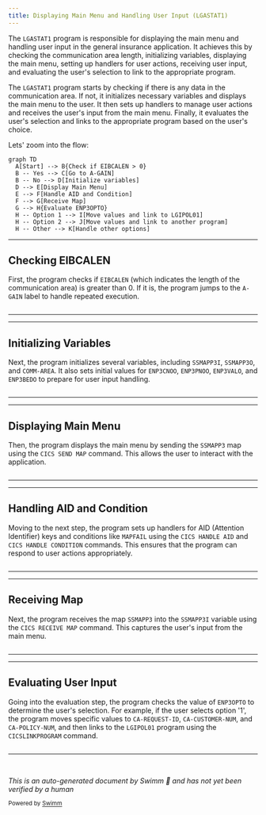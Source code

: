 ```yaml
---
title: Displaying Main Menu and Handling User Input (LGASTAT1)
---
```

The <SwmToken path="base/src/lgastat1.cbl" pos="7:6:6" line-data="       PROGRAM-ID. LGASTAT1.">`LGASTAT1`</SwmToken> program is responsible for displaying the main menu and handling user input in the general insurance application. It achieves this by checking the communication area length, initializing variables, displaying the main menu, setting up handlers for user actions, receiving user input, and evaluating the user's selection to link to the appropriate program.

The <SwmToken path="base/src/lgastat1.cbl" pos="7:6:6" line-data="       PROGRAM-ID. LGASTAT1.">`LGASTAT1`</SwmToken> program starts by checking if there is any data in the communication area. If not, it initializes necessary variables and displays the main menu to the user. It then sets up handlers to manage user actions and receives the user's input from the main menu. Finally, it evaluates the user's selection and links to the appropriate program based on the user's choice.

Lets' zoom into the flow:

```mermaid
graph TD
  A[Start] --> B{Check if EIBCALEN > 0}
  B -- Yes --> C[Go to A-GAIN]
  B -- No --> D[Initialize variables]
  D --> E[Display Main Menu]
  E --> F[Handle AID and Condition]
  F --> G[Receive Map]
  G --> H{Evaluate ENP3OPTO}
  H -- Option 1 --> I[Move values and link to LGIPOL01]
  H -- Option 2 --> J[Move values and link to another program]
  H -- Other --> K[Handle other options]
```

<SwmSnippet path="/base/src/lgastat1.cbl" line="171">

---

## Checking EIBCALEN

First, the program checks if <SwmToken path="base/src/lgastat1.cbl" pos="77:3:3" line-data="           MOVE EIBCALEN TO WS-CALEN.">`EIBCALEN`</SwmToken> (which indicates the length of the communication area) is greater than 0. If it is, the program jumps to the `A-GAIN` label to handle repeated execution.

```cobol

```

---

</SwmSnippet>

<SwmSnippet path="/base/src/lgastat1.cbl" line="174">

---

## Initializing Variables

Next, the program initializes several variables, including `SSMAPP3I`, `SSMAPP3O`, and `COMM-AREA`. It also sets initial values for `ENP3CNOO`, `ENP3PNOO`, `ENP3VALO`, and `ENP3BEDO` to prepare for user input handling.

```cobol

```

---

</SwmSnippet>

<SwmSnippet path="/base/src/lgastat1.cbl" line="181">

---

## Displaying Main Menu

Then, the program displays the main menu by sending the `SSMAPP3` map using the <SwmToken path="base/src/lgastat1.cbl" pos="79:3:3" line-data="           Exec CICS Get Container(WS-CHANname1)">`CICS`</SwmToken>` SEND MAP` command. This allows the user to interact with the application.

```cobol

```

---

</SwmSnippet>

<SwmSnippet path="/base/src/lgastat1.cbl" line="185">

---

## Handling AID and Condition

Moving to the next step, the program sets up handlers for AID (Attention Identifier) keys and conditions like `MAPFAIL` using the <SwmToken path="base/src/lgastat1.cbl" pos="79:3:3" line-data="           Exec CICS Get Container(WS-CHANname1)">`CICS`</SwmToken>` HANDLE AID` and <SwmToken path="base/src/lgastat1.cbl" pos="79:3:3" line-data="           Exec CICS Get Container(WS-CHANname1)">`CICS`</SwmToken>` HANDLE CONDITION` commands. This ensures that the program can respond to user actions appropriately.

```cobol

```

---

</SwmSnippet>

<SwmSnippet path="/base/src/lgastat1.cbl" line="191">

---

## Receiving Map

Next, the program receives the map `SSMAPP3` into the `SSMAPP3I` variable using the <SwmToken path="base/src/lgastat1.cbl" pos="79:3:3" line-data="           Exec CICS Get Container(WS-CHANname1)">`CICS`</SwmToken>` RECEIVE MAP` command. This captures the user's input from the main menu.

```cobol

```

---

</SwmSnippet>

<SwmSnippet path="/base/src/lgastat1.cbl" line="194">

---

## Evaluating User Input

Going into the evaluation step, the program checks the value of `ENP3OPTO` to determine the user's selection. For example, if the user selects option '1', the program moves specific values to <SwmToken path="base/src/lgastat1.cbl" pos="96:3:7" line-data="               Move CA-REQUEST-ID  To GENAcounter">`CA-REQUEST-ID`</SwmToken>, `CA-CUSTOMER-NUM`, and `CA-POLICY-NUM`, and then links to the `LGIPOL01` program using the <SwmToken path="base/src/lgastat1.cbl" pos="79:3:3" line-data="           Exec CICS Get Container(WS-CHANname1)">`CICS`</SwmToken>` LINK `<SwmToken path="base/src/lgastat1.cbl" pos="7:1:1" line-data="       PROGRAM-ID. LGASTAT1.">`PROGRAM`</SwmToken> command.

```cobol

```

---

</SwmSnippet>

&nbsp;

*This is an auto-generated document by Swimm 🌊 and has not yet been verified by a human*

<SwmMeta version="3.0.0" repo-id="Z2l0aHViJTNBJTNBa3luZHJ5bC1jaWNzLWdlbmFwcCUzQSUzQVN3aW1tLURlbW8=" repo-name="kyndryl-cics-genapp"><sup>Powered by [Swimm](/)</sup></SwmMeta>
